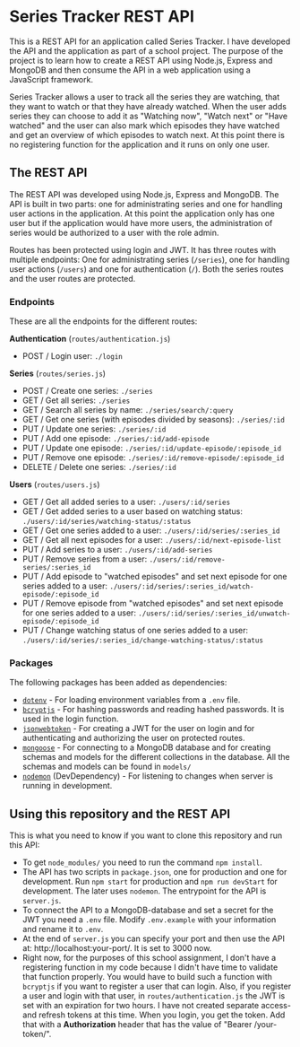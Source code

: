 # Series Tracker REST API

This is a REST API for an application called Series Tracker. I have developed the API and the application as part of a school project. The purpose of the project is to learn how to create a REST API using Node.js, Express and MongoDB and then consume the API in a web application using a JavaScript framework.

Series Tracker allows a user to track all the series they are watching, that they want to watch or that they have already watched. When the user adds series they can choose to add it as "Watching now", "Watch next" or "Have watched" and the user can also mark which episodes they have watched and get an overview of which episodes to watch next. At this point there is no registering function for the application and it runs on only one user.

## The REST API

The REST API was developed using Node.js, Express and MongoDB. The API is built in two parts: one for administrating series and one for handling user actions in the application. At this point the application only has one user but if the application would have more users, the administration of series would be authorized to a user with the role admin.

Routes has been protected using login and JWT. It has three routes with multiple endpoints: One for administrating series (`/series`), one for handling user actions (`/users`) and one for authentication (`/`). Both the series routes and the user routes are protected.

### Endpoints

These are all the endpoints for the different routes:

**Authentication** (`routes/authentication.js`)

- POST / Login user: `./login`

**Series** (`routes/series.js`)

- POST / Create one series: `./series`
- GET / Get all series: `./series`
- GET / Search all series by name: `./series/search/:query`
- GET / Get one series (with episodes divided by seasons): `./series/:id`
- PUT / Update one series: `./series/:id`
- PUT / Add one episode: `./series/:id/add-episode`
- PUT / Update one episode: `./series/:id/update-episode/:episode_id`
- PUT / Remove one episode: `./series/:id/remove-episode/:episode_id`
- DELETE / Delete one series: `./series/:id`

**Users** (`routes/users.js`)

- GET / Get all added series to a user: `./users/:id/series`
- GET / Get added series to a user based on watching status: `./users/:id/series/watching-status/:status`
- GET / Get one series added to a user: `./users/:id/series/:series_id`
- GET / Get all next episodes for a user: `./users/:id/next-episode-list`
- PUT / Add series to a user: `./users/:id/add-series`
- PUT / Remove series from a user: `./users/:id/remove-series/:series_id`
- PUT / Add episode to "watched episodes" and set next episode for one series added to a user: `./users/:id/series/:series_id/watch-episode/:episode_id`
- PUT / Remove episode from "watched episodes" and set next episode for one series added to a user: `./users/:id/series/:series_id/unwatch-episode/:episode_id`
- PUT / Change watching status of one series added to a user: `./users/:id/series/:series_id/change-watching-status/:status`

### Packages

The following packages has been added as dependencies:

- [`dotenv`](https://www.npmjs.com/package/dotenv) - For loading environment variables from a `.env` file.
- [`bcryptjs`](https://www.npmjs.com/package/bcryptjs) - For hashing passwords and reading hashed passwords. It is used in the login function.
- [`jsonwebtoken`](https://www.npmjs.com/package/jsonwebtoken) - For creating a JWT for the user on login and for authenticating and authorizing the user on protected routes.
- [`mongoose`](https://www.npmjs.com/package/mongoose) - For connecting to a MongoDB database and for creating schemas and models for the different collections in the database. All the schemas and models can be found in `models/`
- [`nodemon`](https://www.npmjs.com/package/nodemon) (DevDependency) - For listening to changes when server is running in development.

## Using this repository and the REST API

This is what you need to know if you want to clone this repository and run this API:

- To get `node_modules/` you need to run the command `npm install`.
- The API has two scripts in `package.json`, one for production and one for development. Run `npm start` for production and `npm run devStart` for development. The later uses `nodemon`. The entrypoint for the API is `server.js`.
- To connect the API to a MongoDB-database and set a secret for the JWT you need a `.env` file. Modify `.env.example` with your information and rename it to `.env`.
- At the end of `server.js` you can specify your port and then use the API at: http://localhost:your-port/. It is set to 3000 now.
- Right now, for the purposes of this school assignment, I don't have a registering function in my code because I didn't have time to validate that function properly. You would have to build such a function with `bcryptjs` if you want to register a user that can login. Also, if you register a user and login with that user, in `routes/authentication.js` the JWT is set with an expiration for two hours. I have not created separate access- and refresh tokens at this time. When you login, you get the token. Add that with a **Authorization** header that has the value of "Bearer /your-token/".





